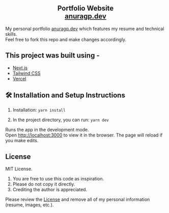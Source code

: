<h2 align="center">
  Portfolio Website <br/>
  <a href="https://www.anuragp.dev/">anuragp.dev</a>
</h2>

My personal portfolio <a href="https://www.anuragp.dev/">anuragp.dev</a> which features my resume and technical skills.<br/>
Feel free to fork this repo and make changes accordingly.

## This project was built using -

- [Next.js](https://nextjs.org/)
- [Tailwind CSS](https://tailwindcss.com/)
- [Vercel](https://vercel.com/)

## 🛠 Installation and Setup Instructions

1. Installation: `yarn install`

2. In the project directory, you can run: `yarn dev`

Runs the app in the development mode.\
Open [http://localhost:3000](http://localhost:3000) to view it in the browser.
The page will reload if you make edits.

## License

MIT License.

1. You are free to use this code as inspiration.
2. Please do not copy it directly.
3. Crediting the author is appreciated.

Please review the [License](https://github.com/apicgg/portfolio/blob/main/LICENSE.md) and remove all of my personal information (resume, images, etc.).
